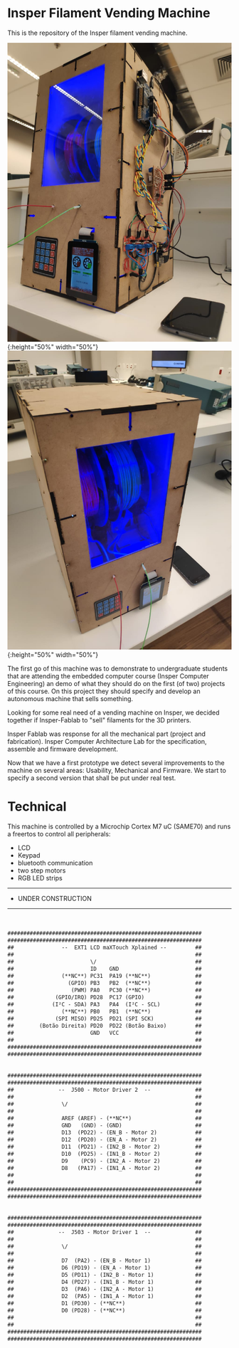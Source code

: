 # Insper Filament Vending Machine 

This is the repository of the Insper filament vending machine.

![](https://github.com/Insper/VendingMachine/blob/master/doc/endv0-p1.jpeg){:height="50%" width="50%"}
![](https://github.com/Insper/VendingMachine/blob/master/doc/endv0-p2.jpeg){:height="50%" width="50%"}

The first go of this machine was to demonstrate to undergraduate students that are attending the embedded computer course (Insper Computer Engineering) an demo of what they should do on the first (of two) projects of this course. On this project they should specify and develop an autonomous machine that sells something.

Looking for some real need of a vending machine on Insper, we decided together if Insper-Fablab to "sell"  filaments for the 3D printers. 

Insper Fablab was response for all the mechanical part (project and fabrication). Insper Computer Architecture Lab for the specification, assemble and firmware development.

Now that we have a first prototype we detect several improvements to the machine on several areas: Usability, Mechanical and Firmware. We start to specify a second version that shall be put under real test.

# Technical

This machine is controlled by a Microchip Cortex M7 uC (SAME70) and runs a freertos to control all peripherals: 

- LCD
- Keypad
- bluetooth communication
- two step motors
- RGB LED strips

---------------------------
- UNDER CONSTRUCTION 
---------------------------

```


#############################################################
#############################################################
##               --  EXT1 LCD maXTouch Xplained --         ##
##                                                         ##
##                        \/                               ##
##                        ID    GND                        ##
##               (**NC**) PC31  PA19 (**NC**)              ##
##                 (GPIO) PB3   PB2  (**NC**)              ##
##                  (PWM) PA0   PC30 (**NC**)              ##
##             (GPIO/IRQ) PD28  PC17 (GPIO)                ##
##            (I²C - SDA) PA3   PA4  (I²C - SCL)           ##
##               (**NC**) PB0   PB1  (**NC**)              ##
##             (SPI MISO) PD25  PD21 (SPI SCK)             ##
##        (Botão Direita) PD20  PD22 (Botão Baixo)         ##
##                        GND   VCC                        ##
##                                                         ##
#############################################################
#############################################################


#############################################################
#############################################################
##              --  J500 - Motor Driver 2  --              ##
##                                                         ##
##               \/                                        ##
##                                                         ##
##               AREF (AREF) - (**NC**)                    ##
##               GND   (GND) - (GND)                       ##
##               D13  (PD22) - (EN_B - Motor 2)            ##
##               D12  (PD20) - (EN_A - Motor 2)            ##
##               D11  (PD21) - (IN2_B - Motor 2)           ##
##               D10  (PD25) - (IN1_B - Motor 2)           ##
##               D9    (PC9) - (IN2_A - Motor 2)           ##
##               D8   (PA17) - (IN1_A - Motor 2)           ##
##                                                         ##
##                                                         ##
#############################################################
#############################################################


#############################################################
#############################################################
##              --  J503 - Motor Driver 1  --              ##
##                                                         ##
##               \/                                        ##
##                                                         ##
##               D7  (PA2) - (EN_B - Motor 1)              ##
##               D6 (PD19) - (EN_A - Motor 1)              ##
##               D5 (PD11) - (IN2_B - Motor 1)             ##
##               D4 (PD27) - (IN1_B - Motor 1)             ##
##               D3  (PA6) - (IN2_A - Motor 1)             ##
##               D2  (PA5) - (IN1_A - Motor 1)             ##
##               D1 (PD30) - (**NC**)                      ##
##               D0 (PD28) - (**NC**)                      ##
##                                                         ##
##                                                         ##
#############################################################
#############################################################


```
